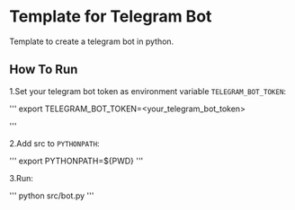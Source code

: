 # Template for Telegram Bot

Template to create a telegram bot in python.

## How To Run
1.Set your telegram bot token as environment variable `TELEGRAM_BOT_TOKEN`:

'''
export TELEGRAM_BOT_TOKEN=<your_telegram_bot_token>

'''

2.Add src to `PYTHONPATH`:

'''
export PYTHONPATH=${PWD}
'''

3.Run:

'''
python src/bot.py
'''